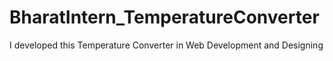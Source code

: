 # BharatIntern_TemperatureConverter
I developed this Temperature Converter in Web Development and Designing
